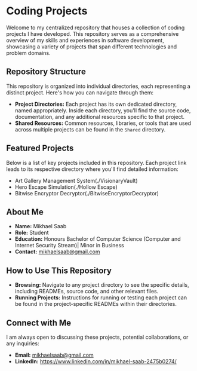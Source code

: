 # Coding Projects

Welcome to my centralized repository that houses a collection of coding projects I have developed. This repository serves as a comprehensive overview of my skills and experiences in software development, showcasing a variety of projects that span different technologies and problem domains.

## Repository Structure
This repository is organized into individual directories, each representing a distinct project. Here's how you can navigate through them:

- **Project Directories:** Each project has its own dedicated directory, named appropriately. Inside each directory, you'll find the source code, documentation, and any additional resources specific to that project.
- **Shared Resources:** Common resources, libraries, or tools that are used across multiple projects can be found in the `Shared` directory.

## Featured Projects
Below is a list of key projects included in this repository. Each project link leads to its respective directory where you'll find detailed information:

- Art Gallery Management System(./VisionaryVault)
- Hero Escape Simulation(./Hollow Escape)
- Bitwise Encryptor Decryptor(./BitwiseEncryptorDecryptor)

## About Me
- **Name:** Mikhael Saab
- **Role:** Student
- **Education:** Honours Bachelor of Computer Science (Computer and Internet Security Stream)| Minor in Business
- **Contact:** mikhaelsaab@gmail.com

## How to Use This Repository
- **Browsing:** Navigate to any project directory to see the specific details, including READMEs, source code, and other relevant files.
- **Running Projects:** Instructions for running or testing each project can be found in the project-specific READMEs within their directories.

## Connect with Me
I am always open to discussing these projects, potential collaborations, or any inquiries:
- **Email:** mikhaelsaab@gmail.com
- **LinkedIn:** https://www.linkedin.com/in/mikhael-saab-2475b0274/
